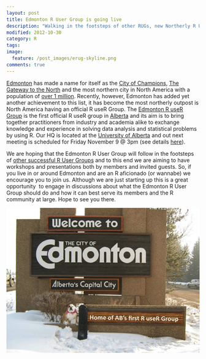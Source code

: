 ```yaml
---
layout: post
title: Edmonton R User Group is going live
description: "Walking in the footsteps of other RUGs, new Northerly R User Group formed."
modified: 2012-10-30
category: R
tags:
image:
  feature: /post_images/erug-skyline.png
comments: true  
---
```

<a class="zem_slink" title="Edmonton" href="http://maps.google.com/maps?ll=53.5666666667,-113.516666667&amp;spn=0.1,0.1&amp;q=53.5666666667,-113.516666667 (Edmonton)&amp;t=h" target="_blank" rel="geolocation">Edmonton</a> has made a name for itself as the <a href="http://canadabulldog.com/yahoo_site_admin/assets/images/IMG_0824.49210510_std.JPG">City of Champions</a>, <a href="http://en.wikipedia.org/wiki/Edmonton#History">The Gateway to the North</a> and the most northern city in North America with a population of <a href="http://en.wikipedia.org/wiki/History_of_Edmonton#Recent_history">over 1 million</a>. Recently, however, Edmonton has added yet another achievement to this list, it has become the most northerly outpost is North America having an official R useR Group. The <a href="http://www.meetup.com/Edmonton-R-User-Group/">Edmonton R useR Group</a> is the first official R useR group in <a class="zem_slink" title="Alberta" href="http://maps.google.com/maps?ll=54.5,-115.0&amp;spn=10.0,10.0&amp;q=54.5,-115.0 (Alberta)&amp;t=h" target="_blank" rel="geolocation">Alberta</a> and its aim is to bring together practitioners from industry and academia alike to exchange knowledge and experience in solving data analysis and statistical problems by using R. Our HQ is located at the <a class="zem_slink" title="University of Alberta" href="http://maps.google.com/maps?ll=53.5244444444,-113.524444444&amp;spn=0.01,0.01&amp;q=53.5244444444,-113.524444444 (University%20of%20Alberta)&amp;t=h" target="_blank" rel="geolocation">University of Alberta</a> and out next meeting is scheduled for Friday November 9 @ 3pm (see details <a href="http://www.meetup.com/Edmonton-R-User-Group/events/88966522/">here</a>).

We are hoping that the Edmonton R User Group will follow in the footsteps of <a href="http://blog.revolutionanalytics.com/local-r-groups.html">other successful R User Groups</a> and to this end we are aiming to have workshops and presentations both by members and invited guests. So, if you live in or around Edmonton and are an R aficionado (or wannabe) we encourage you to join us. Although we are just starting up this is a great opportunity  to engage in discussions about what the Edmonton R User Group should do and how it can best serve its members and the R community at large. Hope to see you there.

<img class="alignnone size-full wp-image-835" title="Slide1" alt="" src="/img/post_images/ERUG_dog.jpg">